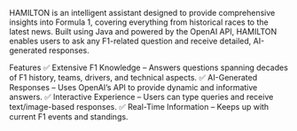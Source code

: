 HAMILTON is an intelligent assistant designed to provide comprehensive insights into Formula 1, covering everything from historical races to the latest news. Built using Java and powered by the OpenAI API, HAMILTON enables users to ask any F1-related question and receive detailed, AI-generated responses.

Features
✅ Extensive F1 Knowledge – Answers questions spanning decades of F1 history, teams, drivers, and technical aspects.
✅ AI-Generated Responses – Uses OpenAI’s API to provide dynamic and informative answers.
✅ Interactive Experience – Users can type queries and receive text/image-based responses.
✅ Real-Time Information – Keeps up with current F1 events and standings.
